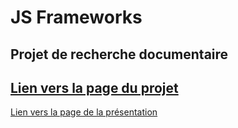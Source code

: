 JS Frameworks
============
Projet de recherche documentaire
--------------------------------

[Lien vers la page du projet](http://hambi.github.io/frameworksJS/)
----
[Lien vers la page de la présentation](http://hambi.github.io/frameworksJS/presentation.html)
